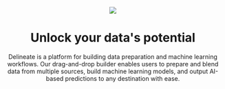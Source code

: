 <p align="center">
  <a href=#">
    <img src="https://github.com/delineate/.github/blob/master/profile/logo.svg">
  </a>
</p>

<h1 align="center">Unlock your data's potential</h1>
<p align="center"> Delineate is a platform for building data preparation and machine learning workflows.
       Our drag-and-drop builder enables users to prepare and blend data from multiple sources, build machine learning models, and output AI-based predictions to any destination with ease.</p>

